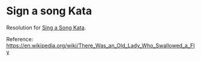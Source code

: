 # Sign a song Kata

Resolution for [Sing a Song Kata](https://kata-log.rocks/sing-a-song-kata).

Reference: https://en.wikipedia.org/wiki/There_Was_an_Old_Lady_Who_Swallowed_a_Fly
